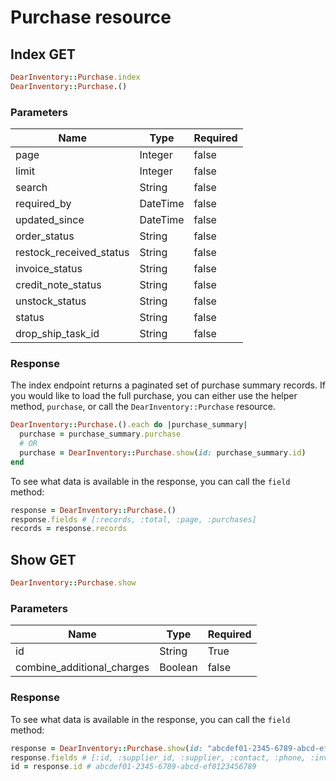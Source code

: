 # Purchase resource

## Index GET

```ruby
DearInventory::Purchase.index
DearInventory::Purchase.()
```

### Parameters

| Name                    | Type     | Required |
| ----------------------- | -------- | -------- |
| page                    | Integer  | false    |
| limit                   | Integer  | false    |
| search                  | String   | false    |
| required_by             | DateTime | false    |
| updated_since           | DateTime | false    |
| order_status            | String   | false    |
| restock_received_status | String   | false    |
| invoice_status          | String   | false    |
| credit_note_status      | String   | false    |
| unstock_status          | String   | false    |
| status                  | String   | false    |
| drop_ship_task_id       | String   | false    |

### Response

The index endpoint returns a paginated set of purchase summary records. If you would like to load the full purchase, you can either use the helper method, `purchase`, or call the `DearInventory::Purchase` resource.

```ruby
DearInventory::Purchase.().each do |purchase_summary|
  purchase = purchase_summary.purchase
  # OR
  purchase = DearInventory::Purchase.show(id: purchase_summary.id)
end
```

To see what data is available in the response, you can call the `field` method:

```ruby
response = DearInventory::Purchase.()
response.fields # [:records, :total, :page, :purchases]
records = response.records
```



## Show GET

```ruby
DearInventory::Purchase.show
```

### Parameters

| Name | Type | Required |
| --- | --- | --- |
| id | String | True |
| combine_additional_charges | Boolean | false |

### Response

To see what data is available in the response, you can call the `field` method:

```ruby
response = DearInventory::Purchase.show(id: "abcdef01-2345-6789-abcd-ef0123456789")
response.fields # [:id, :supplier_id, :supplier, :contact, :phone, :inventory_account, :blind_receipt, :approach, :billing_address, :shipping_address, :base_currency, :supplier_currency, :tax_rule, :tax_calculation, :terms, :required_by, :location, :note, :order_number, :order_date, :status, :related_drop_ship_sale_task, :currency_rate, :last_updated_date, :order, :stock_received, :invoice, :credit_note, :manual_journals, :additional_attributes, :attachments, :inventory_movements]
id = response.id # abcdef01-2345-6789-abcd-ef0123456789
```

